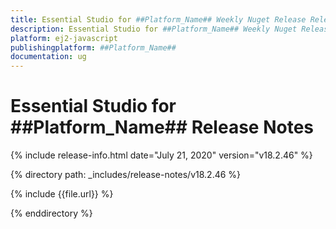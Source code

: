 ```yaml
---
title: Essential Studio for ##Platform_Name## Weekly Nuget Release Release Notes  
description: Essential Studio for ##Platform_Name## Weekly Nuget Release Release Notes  
platform: ej2-javascript
publishingplatform: ##Platform_Name##
documentation: ug
---
```


# Essential Studio for  ##Platform_Name##  Release Notes  

{% include release-info.html date="July 21, 2020"   version="v18.2.46"  %} 

{% directory path: _includes/release-notes/v18.2.46 %}

{% include {{file.url}} %}

{% enddirectory %}
